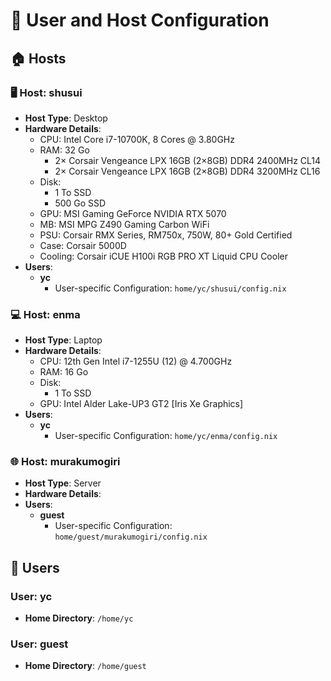 # 👥 User and Host Configuration

## 🏠 Hosts

### 🖥️ Host: shusui

- **Host Type**: Desktop
- **Hardware Details**:
  - CPU: Intel Core i7-10700K, 8 Cores @ 3.80GHz
  - RAM: 32 Go
    - 2× Corsair Vengeance LPX 16GB (2×8GB) DDR4 2400MHz CL14
    - 2× Corsair Vengeance LPX 16GB (2×8GB) DDR4 3200MHz CL16
  - Disk:
    - 1 To SSD
    - 500 Go SSD
  - GPU: MSI Gaming GeForce NVIDIA RTX 5070
  - MB: MSI MPG Z490 Gaming Carbon WiFi
  - PSU: Corsair RMX Series, RM750x, 750W, 80+ Gold Certified
  - Case: Corsair 5000D
  - Cooling: Corsair iCUE H100i RGB PRO XT Liquid CPU Cooler
- **Users**:
  - **yc**
    - User-specific Configuration: `home/yc/shusui/config.nix`

### 💻 Host: enma

- **Host Type**: Laptop
- **Hardware Details**:
  - CPU: 12th Gen Intel i7-1255U (12) @ 4.700GHz
  - RAM: 16 Go
  - Disk:
    - 1 To SSD
  - GPU: Intel Alder Lake-UP3 GT2 [Iris Xe Graphics]
- **Users**:
  - **yc**
    - User-specific Configuration: `home/yc/enma/config.nix`

### 🌐 Host: murakumogiri

- **Host Type**: Server
- **Hardware Details**:
- **Users**:
  - **guest**
    - User-specific Configuration: `home/guest/murakumogiri/config.nix`

## 👤 Users

### User: yc

- **Home Directory**: `/home/yc`

### User: guest

- **Home Directory**: `/home/guest`
